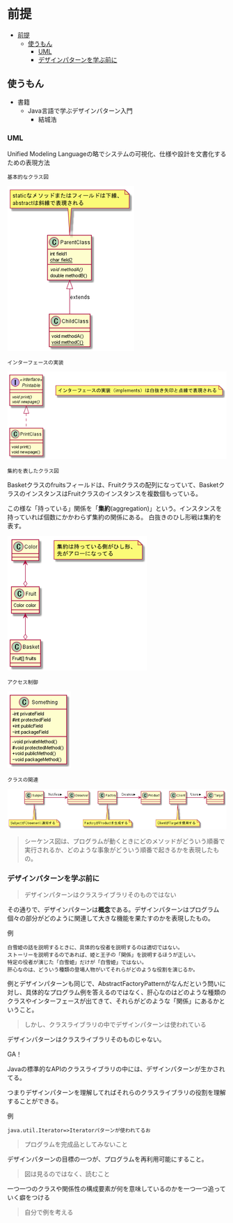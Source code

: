 # 前提

- [前提](#前提)
  - [使うもん](#使うもん)
      - [UML](#UML)
      - [デザインパターンを学ぶ前に](#デザインパターンを学ぶ前に)

## 使うもん
- 書籍
  - Java言語で学ぶデザインパターン入門
    - 結城浩

### UML
Unified Modeling Languageの略でシステムの可視化、仕様や設計を文書化するための表現方法

`基本的なクラス図`

![img1](./img/ClassDiagram1.png)

`インターフェースの実装`

![img2](./img/ClassDiagram2.png)

`集約を表したクラス図`

Basketクラスのfruitsフィールドは、Fruitクラスの配列になっていて、BasketクラスのインスタンスはFruitクラスのインスタンスを複数個もっている。

この様な「持っている」関係を「**集約**(aggregation)」という。インスタンスを持っていれば個数にかかわらず集約の関係にある。
白抜きのひし形戦は集約を表す。

![img3](./img/ClassDiagram3.png)

`アクセス制御`

![img4](./img/ClassDiagram4.png)

`クラスの関連`

![img5](./img/ClassDiagram5.png)

>シーケンス図は、プログラムが動くときにどのメソッドがどういう順番で実行されるか、どのような事象がどういう順番で起きるかを表現したもの。

### デザインパターンを学ぶ前に
>デザインパターンはクラスライブラリそのものではない

その通りで、デザインパターンは**概念**である。デザインパターンはプログラム個々の部分がどのように関連して大きな機能を果たすのかを表現したもの。

例
```
白雪姫の話を説明するときに、具体的な役者を説明するのは適切ではない。
ストーリーを説明するのであれば、姫と王子の「関係」を説明するほうが正しい。
特定の役者が演じた「白雪姫」だけが「白雪姫」ではない。
肝心なのは、どういう種類の登場人物がいてそれらがどのような役割を演じるか。
```

例とデザインパターンも同じで、AbstractFactoryPatternがなんだという問いに対し、具体的なプログラム例を答えるのではなく、肝心なのはどのような種類のクラスやインターフェースが出てきて、それらがどのような「関係」にあるかということ。

>しかし、クラスライブラリの中でデザインパターンは使われている

デザインパターンはクラスライブラリそのものじゃない。

GA！

Javaの標準的なAPIのクラスライブラリの中には、デザインパターンが生かされてる。

つまりデザインパターンを理解してればそれらのクラスライブラリの役割を理解することができる。

例
```
java.util.Iterator=>Iteratorパターンが使われてるお
```

>プログラムを完成品としてみないこと

デザインパターンの目標の一つが、プログラムを再利用可能にすること。

>図は見るのではなく、読むこと

一つ一つのクラスや関係性の構成要素が何を意味しているのかを一つ一つ追っていく癖をつける

>自分で例を考える

